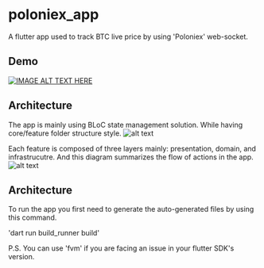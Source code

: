 # poloniex_app

A flutter app used to track BTC live price by using 'Poloniex' web-socket. 

## Demo


[![IMAGE ALT TEXT HERE](https://img.youtube.com/vi/qhyXFiO_NnU/0.jpg)](https://www.youtube.com/watch?v=qhyXFiO_NnU)


## Architecture

The app is mainly using BLoC state management solution. While having core/feature folder structure style. 
![alt text](https://miro.medium.com/v2/resize:fit:1100/format:webp/1*ZAEdjV2HzjQvIKwjrLXu-w.png)

Each feature is composed of three layers mainly: presentation, domain, and infrastrucutre. And this diagram summarizes the flow of actions in the app. 
![alt text](https://miro.medium.com/v2/resize:fit:4800/format:webp/1*8T5B0WGSN4romtkIX5D0gA.png)


## Architecture

To run the app you first need to generate the auto-generated files by using this command. 

'dart run build_runner build'

P.S. You can use 'fvm' if you are facing an issue in your flutter SDK's version. 
